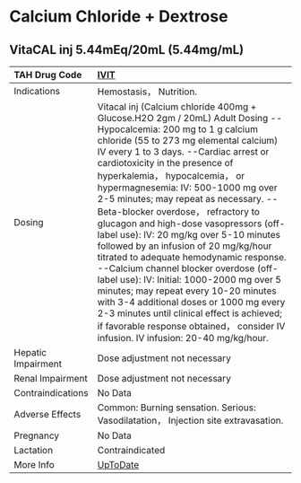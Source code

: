 # Calcium Chloride + Dextrose

## VitaCAL inj 5.44mEq/20mL (5.44mg/mL)

| TAH Drug Code      | [IVIT](https://www.tahsda.org.tw/drugs/hissearch.php?drug_code=IVIT)                                                                                                                                                                                                                                                                                                                                                                                                                                                                                                                                                                                                                                                                                                                                                                                                             |
|:-------------------|:---------------------------------------------------------------------------------------------------------------------------------------------------------------------------------------------------------------------------------------------------------------------------------------------------------------------------------------------------------------------------------------------------------------------------------------------------------------------------------------------------------------------------------------------------------------------------------------------------------------------------------------------------------------------------------------------------------------------------------------------------------------------------------------------------------------------------------------------------------------------------------|
| Indications        | Hemostasis， Nutrition.                                                                                                                                                                                                                                                                                                                                                                                                                                                                                                                                                                                                                                                                                                                                                                                                                                                          |
| Dosing             | Vitacal inj (Calcium chloride 400mg + Glucose.H2O 2gm / 20mL) Adult Dosing --Hypocalcemia: 200 mg to 1 g calcium chloride (55 to 273 mg elemental calcium) IV every 1 to 3 days. --Cardiac arrest or cardiotoxicity in the presence of hyperkalemia， hypocalcemia， or hypermagnesemia: IV: 500-1000 mg over 2-5 minutes; may repeat as necessary. --Beta-blocker overdose， refractory to glucagon and high-dose vasopressors (off-label use): IV: 20 mg/kg over 5-10 minutes followed by an infusion of 20 mg/kg/hour titrated to adequate hemodynamic response. --Calcium channel blocker overdose (off-label use): IV: Initial: 1000-2000 mg over 5 minutes; may repeat every 10-20 minutes with 3-4 additional doses or 1000 mg every 2-3 minutes until clinical effect is achieved; if favorable response obtained， consider IV infusion. IV infusion: 20-40 mg/kg/hour. |
| Hepatic Impairment | Dose adjustment not necessary                                                                                                                                                                                                                                                                                                                                                                                                                                                                                                                                                                                                                                                                                                                                                                                                                                                    |
| Renal Impairment   | Dose adjustment not necessary                                                                                                                                                                                                                                                                                                                                                                                                                                                                                                                                                                                                                                                                                                                                                                                                                                                    |
| Contraindications  | No Data                                                                                                                                                                                                                                                                                                                                                                                                                                                                                                                                                                                                                                                                                                                                                                                                                                                                          |
| Adverse Effects    | Common: Burning sensation. Serious: Vasodilatation， Injection site extravasation.                                                                                                                                                                                                                                                                                                                                                                                                                                                                                                                                                                                                                                                                                                                                                                                               |
| Pregnancy          | No Data                                                                                                                                                                                                                                                                                                                                                                                                                                                                                                                                                                                                                                                                                                                                                                                                                                                                          |
| Lactation          | Contraindicated                                                                                                                                                                                                                                                                                                                                                                                                                                                                                                                                                                                                                                                                                                                                                                                                                                                                  |
| More Info          | [UpToDate](https://www.uptodate.com/contents/calcium-chloride-and-dextrose-drug-information)                                                                                                                                                                                                                                                                                                                                                                                                                                                                                                                                                                                                                                                                                                                                                                                     |

